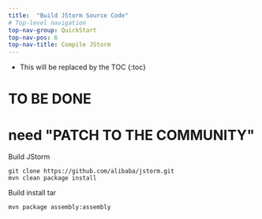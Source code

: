 ```yaml
---
title:  "Build JStorm Source Code"
# Top-level navigation
top-nav-group: QuickStart
top-nav-pos: 6
top-nav-title: Compile JStorm
---
```


* This will be replaced by the TOC
{:toc}

# TO BE DONE 
# need "PATCH TO THE COMMUNITY"



Build JStorm

```
git clone https://github.com/alibaba/jstorm.git
mvn clean package install
```

Build install tar 

```
mvn package assembly:assembly
```
